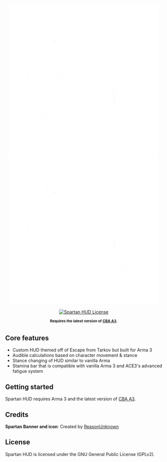 <p align="center">
    <img src="https://github.com/TenuredCLOUD/Spartan/blob/main/banners/SpartanLogo.png#gh-light-mode-only" width="480">
    <img src="https://github.com/TenuredCLOUD/Spartan/blob/main/banners/SpartanLogo.png#gh-dark-mode-only" width="480">
</p>

<p align="center">
    <a href="https://github.com/TenuredCLOUD/Spartan/blob/main/LICENSE.txt">
    <img src="https://img.shields.io/badge/License-GPLv2-orange.svg?style=flat-square" alt="Spartan HUD License">
    </a>
</p>

<p align="center">
    <sup><strong>Requires the latest version of <a href="https://github.com/CBATeam/CBA_A3/releases">CBA A3</a>.</strong></sup>
</p>

## Core features

- Custom HUD themed off of Escape from Tarkov but built for Arma 3
- Audible calculations based on character movement & stance
- Stance changing of HUD similar to vanilla Arma
- Stamina bar that is compatible with vanilla Arma 3 and ACE3's advanced fatigue system

## Getting started

Spartan HUD requires Arma 3 and the latest version of <a href="https://github.com/CBATeam/CBA_A3/releases">CBA A3</a>.

## Credits

**Spartan Banner and icon**: Created by [ReasonUnknown](https://github.com/RZNUNKNWN)

## License

Spartan HUD is licensed under the GNU General Public License (GPLv2).
